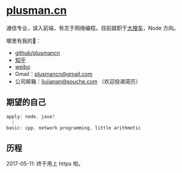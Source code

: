 # [plusman.cn][l1]
通信专业，误入前端，有志于网络编程。目前就职于[大搜车][l2]，Node 方向。  

哪里有我的👣：

* [github/plusmancn](https://github.com/plusmancn/)
* [知乎](https://www.zhihu.com/people/liu-jia-nan-90)
* [weibo](http://weibo.com/plusmancn)
* Gmail：plusmancn@gmail.com
* 公司邮箱：liujianan@souche.com （欢迎投递简历）

## 期望的自己
```javascript
apply: node, java?
  |
basic: cpp, network programming, little arithmetic
```

## 历程
2017-05-11: 终于用上 https 啦。

[l1]: http://plusman.cn "我的博客"
[l2]: http://souche.com/ "souche.com"
